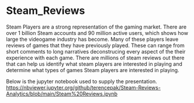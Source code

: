 # Steam_Reviews
 
Steam Players are a strong representation of the gaming market. There are over 1 billion Steam accounts and 90 million active users, which shows how large the videogame industry has become. Many of these players leave reviews of games that they have previously played. These can range from short comments to long narratives deconstrucing every aspect of the their experience with each game. There are millions of steam reviews out there that can help us identify what steam players are interested in playing and determine what types of games Steam players are interested in playing.

Below is the jupyter notebook used to supply the presentation.
https://nbviewer.jupyter.org/github/terencepak/Steam-Reviews-Analytics/blob/main/Steam%20Reviews.ipynb
